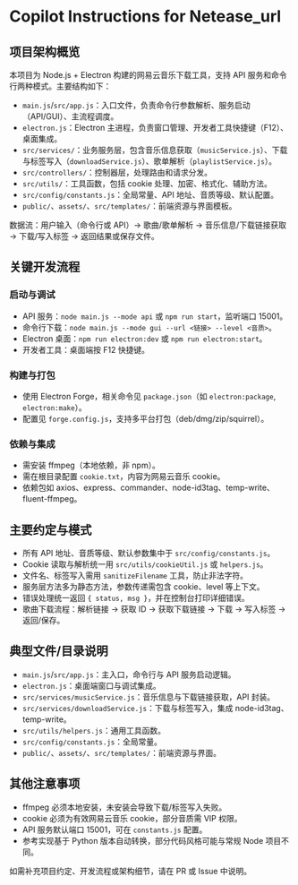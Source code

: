 # Copilot Instructions for Netease_url

## 项目架构概览

本项目为 Node.js + Electron 构建的网易云音乐下载工具，支持 API 服务和命令行两种模式。主要结构如下：

- `main.js`/`src/app.js`：入口文件，负责命令行参数解析、服务启动（API/GUI）、主流程调度。
- `electron.js`：Electron 主进程，负责窗口管理、开发者工具快捷键（F12）、桌面集成。
- `src/services/`：业务服务层，包含音乐信息获取（`musicService.js`）、下载与标签写入（`downloadService.js`）、歌单解析（`playlistService.js`）。
- `src/controllers/`：控制器层，处理路由和请求分发。
- `src/utils/`：工具函数，包括 cookie 处理、加密、格式化、辅助方法。
- `src/config/constants.js`：全局常量、API 地址、音质等级、默认配置。
- `public/`、`assets/`、`src/templates/`：前端资源与界面模板。

数据流：用户输入（命令行或 API）→ 歌曲/歌单解析 → 音乐信息/下载链接获取 → 下载/写入标签 → 返回结果或保存文件。

## 关键开发流程

### 启动与调试
- API 服务：`node main.js --mode api` 或 `npm run start`，监听端口 15001。
- 命令行下载：`node main.js --mode gui --url <链接> --level <音质>`。
- Electron 桌面：`npm run electron:dev` 或 `npm run electron:start`。
- 开发者工具：桌面端按 F12 快捷键。

### 构建与打包
- 使用 Electron Forge，相关命令见 `package.json`（如 `electron:package`, `electron:make`）。
- 配置见 `forge.config.js`，支持多平台打包（deb/dmg/zip/squirrel）。

### 依赖与集成
- 需安装 ffmpeg（本地依赖，非 npm）。
- 需在根目录配置 `cookie.txt`，内容为网易云音乐 cookie。
- 依赖包如 axios、express、commander、node-id3tag、temp-write、fluent-ffmpeg。

## 主要约定与模式

- 所有 API 地址、音质等级、默认参数集中于 `src/config/constants.js`。
- Cookie 读取与解析统一用 `src/utils/cookieUtil.js` 或 `helpers.js`。
- 文件名、标签写入需用 `sanitizeFilename` 工具，防止非法字符。
- 服务层方法多为静态方法，参数传递需包含 cookie、level 等上下文。
- 错误处理统一返回 `{ status, msg }`，并在控制台打印详细错误。
- 歌曲下载流程：解析链接 → 获取 ID → 获取下载链接 → 下载 → 写入标签 → 返回/保存。

## 典型文件/目录说明

- `main.js`/`src/app.js`：主入口，命令行与 API 服务启动逻辑。
- `electron.js`：桌面端窗口与调试集成。
- `src/services/musicService.js`：音乐信息与下载链接获取，API 封装。
- `src/services/downloadService.js`：下载与标签写入，集成 node-id3tag、temp-write。
- `src/utils/helpers.js`：通用工具函数。
- `src/config/constants.js`：全局常量。
- `public/`、`assets/`、`src/templates/`：前端资源与界面。

## 其他注意事项

- ffmpeg 必须本地安装，未安装会导致下载/标签写入失败。
- cookie 必须为有效网易云音乐 cookie，部分音质需 VIP 权限。
- API 服务默认端口 15001，可在 `constants.js` 配置。
- 参考实现基于 Python 版本自动转换，部分代码风格可能与常规 Node 项目不同。

如需补充项目约定、开发流程或架构细节，请在 PR 或 Issue 中说明。
